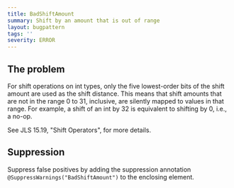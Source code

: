 ```yaml
---
title: BadShiftAmount
summary: Shift by an amount that is out of range
layout: bugpattern
tags: ''
severity: ERROR
---
```


<!--
*** AUTO-GENERATED, DO NOT MODIFY ***
To make changes, edit the @BugPattern annotation or the explanation in docs/bugpattern.
-->


## The problem
For shift operations on int types, only the five lowest-order bits of the shift
amount are used as the shift distance. This means that shift amounts that are
not in the range 0 to 31, inclusive, are silently mapped to values in that
range. For example, a shift of an int by 32 is equivalent to shifting by 0,
i.e., a no-op.

See JLS 15.19, "Shift Operators", for more details.

## Suppression
Suppress false positives by adding the suppression annotation `@SuppressWarnings("BadShiftAmount")` to the enclosing element.
